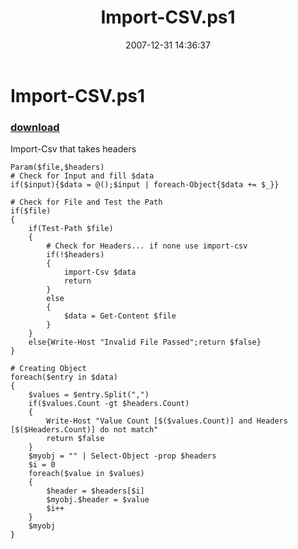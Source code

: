 ﻿---
pid:            93
parent:         0
children:       
poster:         BSonPosh
title:          Import-CSV.ps1
date:           2007-12-31 14:36:37
description:    Import-Csv that takes headers
format:         posh
---

# Import-CSV.ps1

### [download](93.ps1)  

Import-Csv that takes headers

```posh
Param($file,$headers)
# Check for Input and fill $data
if($input){$data = @();$input | foreach-Object{$data += $_}}

# Check for File and Test the Path
if($file)
{
    if(Test-Path $file)
    {
        # Check for Headers... if none use import-csv
        if(!$headers)
        {
            import-Csv $data
            return
        }
        else
        {
            $data = Get-Content $file
        }
    }
    else{Write-Host "Invalid File Passed";return $false}
}
       
# Creating Object
foreach($entry in $data)
{
    $values = $entry.Split(",")
    if($values.Count -gt $headers.Count)
    {
        Write-Host "Value Count [$($values.Count)] and Headers [$($Headers.Count)] do not match"
        return $false
    }
    $myobj = "" | Select-Object -prop $headers
    $i = 0
    foreach($value in $values)
    {
        $header = $headers[$i]
        $myobj.$header = $value
        $i++
    }
    $myobj
}
```
